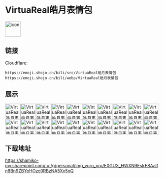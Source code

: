# VirtuaReal皓月表情包
<img src="https://emoji.shojo.cn/bili/src/VirtuaReal皓月表情包/icon.png" width="50" height="50" alt="icon">

## 链接
Cloudflare:
```
https://emoji.shojo.cn/bili/src/VirtuaReal皓月表情包
https://emoji.shojo.cn/bili/webp/VirtuaReal皓月表情包
```
## 展示
<img src="https://emoji.shojo.cn/bili/src/VirtuaReal皓月表情包/VirtuaReal皓月表情包-阿里嘎多.png" width="50" height="50" alt="VirtuaReal皓月表情包-阿里嘎多"><img src="https://emoji.shojo.cn/bili/src/VirtuaReal皓月表情包/VirtuaReal皓月表情包-加油！.png" width="50" height="50" alt="VirtuaReal皓月表情包-加油！"><img src="https://emoji.shojo.cn/bili/src/VirtuaReal皓月表情包/VirtuaReal皓月表情包-真牛蛙.png" width="50" height="50" alt="VirtuaReal皓月表情包-真牛蛙"><img src="https://emoji.shojo.cn/bili/src/VirtuaReal皓月表情包/VirtuaReal皓月表情包-艾你哦.png" width="50" height="50" alt="VirtuaReal皓月表情包-艾你哦"><img src="https://emoji.shojo.cn/bili/src/VirtuaReal皓月表情包/VirtuaReal皓月表情包-燃起来了.png" width="50" height="50" alt="VirtuaReal皓月表情包-燃起来了"><img src="https://emoji.shojo.cn/bili/src/VirtuaReal皓月表情包/VirtuaReal皓月表情包-有礼貌的微笑.png" width="50" height="50" alt="VirtuaReal皓月表情包-有礼貌的微笑"><img src="https://emoji.shojo.cn/bili/src/VirtuaReal皓月表情包/VirtuaReal皓月表情包-v我50.png" width="50" height="50" alt="VirtuaReal皓月表情包-v我50"><img src="https://emoji.shojo.cn/bili/src/VirtuaReal皓月表情包/VirtuaReal皓月表情包-懵.png" width="50" height="50" alt="VirtuaReal皓月表情包-懵"><img src="https://emoji.shojo.cn/bili/src/VirtuaReal皓月表情包/VirtuaReal皓月表情包-生闷气.png" width="50" height="50" alt="VirtuaReal皓月表情包-生闷气"><img src="https://emoji.shojo.cn/bili/src/VirtuaReal皓月表情包/VirtuaReal皓月表情包-啊哈哈哈.png" width="50" height="50" alt="VirtuaReal皓月表情包-啊哈哈哈"><img src="https://emoji.shojo.cn/bili/src/VirtuaReal皓月表情包/VirtuaReal皓月表情包-让我看看.png" width="50" height="50" alt="VirtuaReal皓月表情包-让我看看"><img src="https://emoji.shojo.cn/bili/src/VirtuaReal皓月表情包/VirtuaReal皓月表情包-委屈.png" width="50" height="50" alt="VirtuaReal皓月表情包-委屈"><img src="https://emoji.shojo.cn/bili/src/VirtuaReal皓月表情包/VirtuaReal皓月表情包-开饭.png" width="50" height="50" alt="VirtuaReal皓月表情包-开饭"><img src="https://emoji.shojo.cn/bili/src/VirtuaReal皓月表情包/VirtuaReal皓月表情包-妈！.png" width="50" height="50" alt="VirtuaReal皓月表情包-妈！"><img src="https://emoji.shojo.cn/bili/src/VirtuaReal皓月表情包/VirtuaReal皓月表情包-上炕.png" width="50" height="50" alt="VirtuaReal皓月表情包-上炕"><img src="https://emoji.shojo.cn/bili/src/VirtuaReal皓月表情包/VirtuaReal皓月表情包-nncb.png" width="50" height="50" alt="VirtuaReal皓月表情包-nncb"><img src="https://emoji.shojo.cn/bili/src/VirtuaReal皓月表情包/VirtuaReal皓月表情包-www.png" width="50" height="50" alt="VirtuaReal皓月表情包-www"><img src="https://emoji.shojo.cn/bili/src/VirtuaReal皓月表情包/VirtuaReal皓月表情包-干杯.png" width="50" height="50" alt="VirtuaReal皓月表情包-干杯"><img src="https://emoji.shojo.cn/bili/src/VirtuaReal皓月表情包/VirtuaReal皓月表情包-不听不听.png" width="50" height="50" alt="VirtuaReal皓月表情包-不听不听"><img src="https://emoji.shojo.cn/bili/src/VirtuaReal皓月表情包/VirtuaReal皓月表情包-投降.png" width="50" height="50" alt="VirtuaReal皓月表情包-投降">

## 下载地址

https://shamiko-my.sharepoint.com/:u:/g/personal/img_yuru_pro/EXGUX_HWXNREslrF8Aalfn8Bn9ZBYoHOzc0RBzNA5Xx5oQ